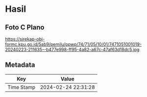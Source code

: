 # Hasil

## Foto C Plano

https://sirekap-obj-formc.kpu.go.id/5ab9/pemilu/ppwp/74/71/05/10/01/7471051001019-20240223-211635--b477e998-ff95-4a82-a67c-47af63d18dc5.jpg


## Metadata

| Key        | Value               |
| ---------- | ------------------- |
| Time Stamp | 2024-02-24 22:31:28 |



